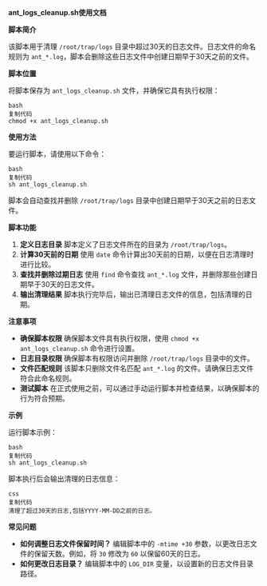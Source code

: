 **ant_logs_cleanup.sh使用文档**

**脚本简介**

该脚本用于清理 `/root/trap/logs` 目录中超过30天的日志文件。日志文件的命名规则为 `ant_*.log`，脚本会删除这些日志文件中创建日期早于30天之前的文件。

**脚本位置**

将脚本保存为 `ant_logs_cleanup.sh` 文件，并确保它具有执行权限：

```
bash
复制代码
chmod +x ant_logs_cleanup.sh
```

**使用方法**

要运行脚本，请使用以下命令：

```
bash
复制代码
sh ant_logs_cleanup.sh
```

脚本会自动查找并删除 `/root/trap/logs` 目录中创建日期早于30天之前的日志文件。

**脚本功能**

1. **定义日志目录**
   脚本定义了日志文件所在的目录为 `/root/trap/logs`。
2. **计算30天前的日期**
   使用 `date` 命令计算出30天前的日期，以便在日志清理时进行比较。
3. **查找并删除过期日志**
   使用 `find` 命令查找 `ant_*.log` 文件，并删除那些创建日期早于30天的日志文件。
4. **输出清理结果**
   脚本执行完毕后，输出已清理日志文件的信息，包括清理的日期。

**注意事项**

- **确保脚本权限**
  确保脚本文件具有执行权限，使用 `chmod +x ant_logs_cleanup.sh` 命令进行设置。
- **日志目录权限**
  确保脚本有权限访问并删除 `/root/trap/logs` 目录中的文件。
- **文件匹配规则**
  该脚本只删除文件名匹配 `ant_*.log` 的文件。请确保日志文件符合此命名规则。
- **测试脚本**
  在正式使用之前，可以通过手动运行脚本并检查结果，以确保脚本的行为符合预期。

**示例**

运行脚本示例：

```
bash
复制代码
sh ant_logs_cleanup.sh
```

脚本执行后会输出清理的日志信息：

```
css
复制代码
清理了超过30天的日志,包括YYYY-MM-DD之前的日志。
```

**常见问题**

- **如何调整日志文件保留时间？**
  编辑脚本中的 `-mtime +30` 参数，以更改日志文件的保留天数。例如，将 `30` 修改为 `60` 以保留60天的日志。
- **如何更改日志目录？**
  编辑脚本中的 `LOG_DIR` 变量，以设置新的日志文件目录路径。
